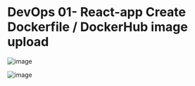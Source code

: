 # DevOps 01- React-app Create Dockerfile / DockerHub image upload

![image](https://user-images.githubusercontent.com/66785214/107087406-bcd0e580-683e-11eb-8bdf-028bc9cbdb34.png)

![image](https://user-images.githubusercontent.com/66785214/107087532-ebe75700-683e-11eb-9b54-8d1598ae1207.png)


